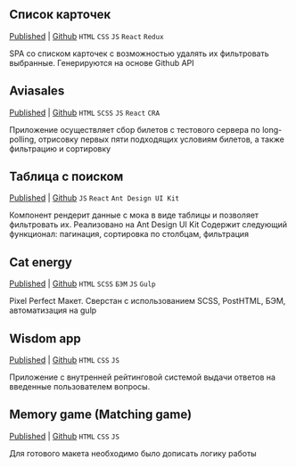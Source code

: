 ## Список карточек

[Published](https://legionaire13.github.io/test-abnk/) | [Github](https://github.com/Legionaire13/test-abnk)
`HTML` `CSS` `JS` `React` `Redux`

SPA со списком карточек с возможностью удалять их фильтровать выбранные. Генерируются на основе Github API

## Aviasales

[Published](https://legionaire13-test-aviasales.netlify.app/) | [Github](https://github.com/Legionaire13/test-aviasales)
`HTML` `SCSS` `JS` `React` `CRA`

Приложение осуществляет сбор билетов с тестового сервера по long-polling, отрисовку первых пяти подходящих условиям билетов, а также фильтрацию и сортировку

## Таблица с поиском

[Published](http://legionaire13.github.io/test-crazy-panda-1) | [Github](https://github.com/Legionaire13/test-crazy-panda-1)
`JS` `React` `Ant Design UI Kit`

Компонент рендерит данные с мока в виде таблицы и позволяет фильтровать их. Реализовано на Ant Design UI Kit
Содержит следующий функционал: пагинация, cортировка по столбцам, фильтрация

## Cat energy

[Published](https://legionaire13.github.io/mockup-cat-energy/) | [Github](https://github.com/Legionaire13/mockup-cat-en)
`HTML` `SCSS` `БЭМ` `JS` `Gulp`

Pixel Perfect Макет. Cверстан с использованием SCSS, PostHTML, БЭМ, автоматизация на gulp

## Wisdom app

[Published](https://legionaire13.github.io/wisdom-app/) | [Github](https://github.com/Legionaire13/wisdom-app-repo)
`HTML` `CSS` `JS`

Приложение с внутренней рейтинговой системой выдачи ответов на введенные пользователем вопросы.

## Memory game (Matching game)

[Published](https://legionaire13.github.io/fend-project-memory-game/) | [Github](https://github.com/Legionaire13/fend-project-memory-game)
`HTML` `CSS` `JS`

Для готового макета необходимо было дописать логику работы
